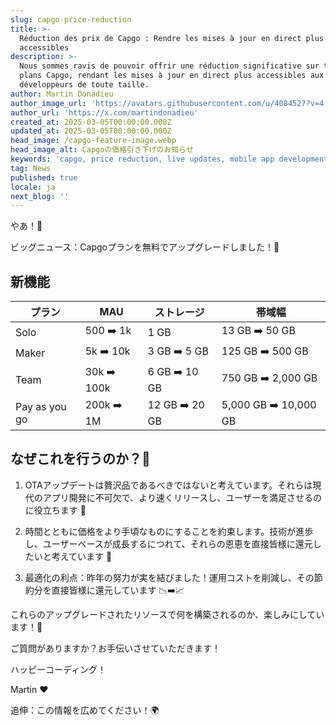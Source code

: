 ```yaml
---
slug: capgo-price-reduction
title: >-
  Réduction des prix de Capgo : Rendre les mises à jour en direct plus
  accessibles
description: >-
  Nous sommes ravis de pouvoir offrir une réduction significative sur tous les
  plans Capgo, rendant les mises à jour en direct plus accessibles aux
  développeurs de toute taille.
author: Martin Donadieu
author_image_url: 'https://avatars.githubusercontent.com/u/4084527?v=4'
author_url: 'https://x.com/martindonadieu'
created_at: 2025-03-05T00:00:00.000Z
updated_at: 2025-03-05T00:00:00.000Z
head_image: /capgo-feature-image.webp
head_image_alt: Capgoの価格引き下げのお知らせ
keywords: 'capgo, price reduction, live updates, mobile app development, capacitor'
tag: News
published: true
locale: ja
next_blog: ''
---
```


やあ！🎉

ビッグニュース：Capgoプランを無料でアップグレードしました！🚀

## 新機能

| プラン | MAU | ストレージ | 帯域幅 |
|------|-----|---------|-----------|
| Solo | 500 ➡️ 1k | 1 GB | 13 GB ➡️ 50 GB |
| Maker | 5k ➡️ 10k | 3 GB ➡️ 5 GB | 125 GB ➡️ 500 GB |
| Team | 30k ➡️ 100k | 6 GB ➡️ 10 GB | 750 GB ➡️ 2,000 GB |
| Pay as you go | 200k ➡️ 1M | 12 GB ➡️ 20 GB | 5,000 GB ➡️ 10,000 GB |

## なぜこれを行うのか？🤔

1. OTAアップデートは贅沢品であるべきではないと考えています。それらは現代のアプリ開発に不可欠で、より速くリリースし、ユーザーを満足させるのに役立ちます 🚀

2. 時間とともに価格をより手頃なものにすることを約束します。技術が進歩し、ユーザーベースが成長するにつれて、それらの恩恵を直接皆様に還元したいと考えています 💖

3. 最適化の利点：昨年の努力が実を結びました！運用コストを削減し、その節約分を直接皆様に還元しています 📉➡️📈

これらのアップグレードされたリソースで何を構築されるのか、楽しみにしています！🎉

ご質問がありますか？お手伝いさせていただきます！

ハッピーコーディング！

Martin ❤️

追伸：この情報を広めてください！🌍
